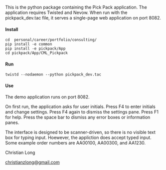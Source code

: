 This is the python package containing the Pick Pack application. The application requires Twisted and Nevow. When run with the pickpack_dev.tac file, it serves a single-page web application on port 8082.

#### Install

    cd  personal/career/portfolio/consulting/
    pip install -e common
    pip install -e pickpack/App
    cd pickpack/App/CML_Pickpack

#### Run

    twistd --nodaemon --python pickpack_dev.tac

#### Use

The demo application runs on port 8082.

On first run, the application asks for user initials. Press F4 to enter initials and change settings. Press F4 again to dismiss the settings pane. Press F1 for help. Press the space bar to dismiss any error boxes or information panes.

The interface is designed to be scanner-driven, so there is no visible text box for typing input. Hoewever, the appliction does accept typed input. Some example order numbers are AA00100, AA00300, and AA1230.

Christian Long

christianzlong@gmail.com

